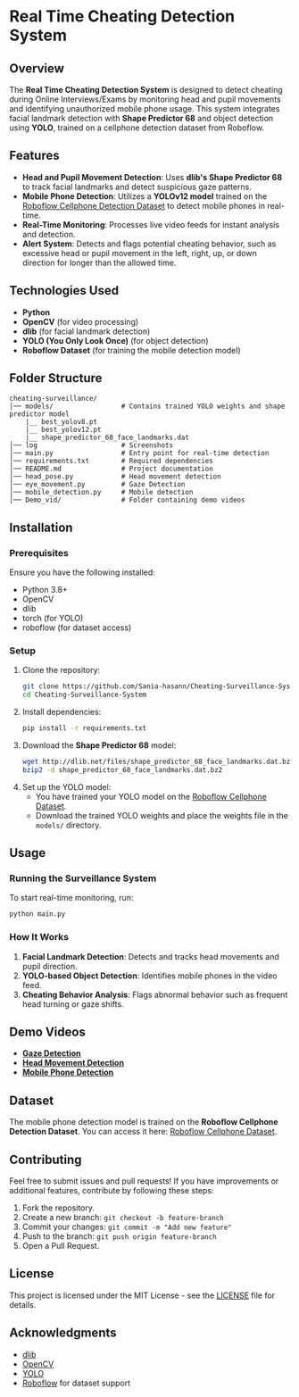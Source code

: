 # Real Time Cheating Detection System

## Overview
The **Real Time Cheating Detection System** is designed to detect cheating during Online Interviews/Exams by monitoring head and pupil movements and identifying unauthorized mobile phone usage. This system integrates facial landmark detection with **Shape Predictor 68** and object detection using **YOLO**, trained on a cellphone detection dataset from Roboflow.

## Features
- **Head and Pupil Movement Detection**: Uses **dlib's Shape Predictor 68** to track facial landmarks and detect suspicious gaze patterns.
- **Mobile Phone Detection**: Utilizes a **YOLOv12 model** trained on the [Roboflow Cellphone Detection Dataset](https://universe.roboflow.com/d1156414/cellphone-0aodn) to detect mobile phones in real-time.
- **Real-Time Monitoring**: Processes live video feeds for instant analysis and detection.
- **Alert System**: Detects and flags potential cheating behavior, such as excessive head or pupil movement in the left, right, up, or down direction for longer than the allowed time.

## Technologies Used
- **Python**
- **OpenCV** (for video processing)
- **dlib** (for facial landmark detection)
- **YOLO (You Only Look Once)** (for object detection)
- **Roboflow Dataset** (for training the mobile detection model)

## Folder Structure
```
cheating-surveillance/
│── models/                 # Contains trained YOLO weights and shape predictor model  
    |__ best_yolov8.pt
    |__ best_yolov12.pt
    |__ shape_predictor_68_face_landmarks.dat 
│── log                     # Screenshots
│── main.py                 # Entry point for real-time detection
│── requirements.txt        # Required dependencies
│── README.md               # Project documentation
│── head_pose.py            # Head movement detection
│── eye_movement.py         # Gaze Detection
│── mobile_detection.py     # Mobile detection
│── Demo_vid/               # Folder containing demo videos
```

## Installation
### Prerequisites
Ensure you have the following installed:
- Python 3.8+
- OpenCV
- dlib
- torch (for YOLO)
- roboflow (for dataset access)

### Setup
1. Clone the repository:
   ```bash
   git clone https://github.com/Sania-hasann/Cheating-Surveillance-System.git
   cd Cheating-Surveillance-System
   ```
2. Install dependencies:
   ```bash
   pip install -r requirements.txt
   ```
3. Download the **Shape Predictor 68** model:
   ```bash
   wget http://dlib.net/files/shape_predictor_68_face_landmarks.dat.bz2
   bzip2 -d shape_predictor_68_face_landmarks.dat.bz2
   ```
4. Set up the YOLO model:  
   - You have trained your YOLO model on the [Roboflow Cellphone Dataset](https://universe.roboflow.com/d1156414/cellphone-0aodn).  
   - Download the trained YOLO weights and place the weights file in the `models/` directory.

## Usage
### Running the Surveillance System
To start real-time monitoring, run:
```bash
python main.py
```

### How It Works
1. **Facial Landmark Detection**: Detects and tracks head movements and pupil direction.
2. **YOLO-based Object Detection**: Identifies mobile phones in the video feed.
3. **Cheating Behavior Analysis**: Flags abnormal behavior such as frequent head turning or gaze shifts.

## Demo Videos
- **[Gaze Detection](https://github.com/Sania-hasann/Cheating-Surveillance-System/blob/main/Demo_vid/gaze_detection.mp4)**
- **[Head Movement Detection](https://github.com/Sania-hasann/Cheating-Surveillance-System/blob/main/Demo_vid/headpose_detection.mp4)**
- **[Mobile Phone Detection](https://github.com/Sania-hasann/Cheating-Surveillance-System/blob/main/Demo_vid/Mobile-detection.mp4)**

## Dataset
The mobile phone detection model is trained on the **Roboflow Cellphone Detection Dataset**. You can access it here: [Roboflow Cellphone Dataset](https://universe.roboflow.com/d1156414/cellphone-0aodn).

## Contributing
Feel free to submit issues and pull requests! If you have improvements or additional features, contribute by following these steps:
1. Fork the repository.
2. Create a new branch: `git checkout -b feature-branch`
3. Commit your changes: `git commit -m "Add new feature"`
4. Push to the branch: `git push origin feature-branch`
5. Open a Pull Request.

## License
This project is licensed under the MIT License - see the [LICENSE](LICENSE) file for details.

## Acknowledgments
- [dlib](http://dlib.net/)
- [OpenCV](https://opencv.org/)
- [YOLO](https://github.com/ultralytics/yolov5)
- [Roboflow](https://roboflow.com/) for dataset support
